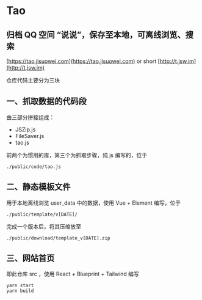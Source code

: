 # Tao

## 归档 QQ 空间 “说说”，保存至本地，可离线浏览、搜索

[https://tao.jisuowei.com](https://tao.jisuowei.com) or short [http://t.jsw.im](http://t.jsw.im)


仓库代码主要分为三块

## 一、抓取数据的代码段

由三部分拼接组成：

- JSZip.js
- FileSaver.js
- tao.js

前两个为惯用的库，第三个为抓取步骤，纯 js 编写的，位于

```
./public/code/tao.js
```

## 二、静态模板文件

用于本地离线浏览 user_data 中的数据，使用 Vue + Element 编写，位于

```
./public/template/v[DATE]/
```

完成一个版本后，将其压缩放至
```
./public/download/template_v[DATE].zip
```

## 三、网站首页

即此仓库 src ，使用 React + Blueprint + Tailwind 编写

```
yarn start
yarn build
```